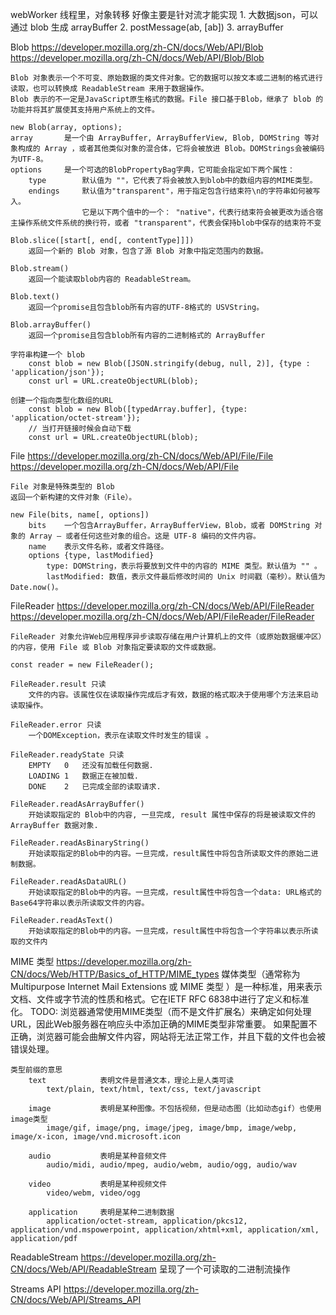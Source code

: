 
webWorker 线程里，对象转移
    好像主要是针对流才能实现
    1. 大数据json，可以通过 blob 生成 arrayBuffer
    2. postMessage(ab, [ab])
    3. arrayBuffer



Blob
    https://developer.mozilla.org/zh-CN/docs/Web/API/Blob
    https://developer.mozilla.org/zh-CN/docs/Web/API/Blob/Blob

    Blob 对象表示一个不可变、原始数据的类文件对象。它的数据可以按文本或二进制的格式进行读取，也可以转换成 ReadableStream 来用于数据操作。
    Blob 表示的不一定是JavaScript原生格式的数据。File 接口基于Blob，继承了 blob 的功能并将其扩展使其支持用户系统上的文件。

    new Blob(array, options);
    array       是一个由 ArrayBuffer, ArrayBufferView, Blob, DOMString 等对象构成的 Array ，或者其他类似对象的混合体，它将会被放进 Blob。DOMStrings会被编码为UTF-8。
    options     是一个可选的BlobPropertyBag字典，它可能会指定如下两个属性：
        type        默认值为 ""，它代表了将会被放入到blob中的数组内容的MIME类型。
        endings     默认值为"transparent"，用于指定包含行结束符\n的字符串如何被写入。
                    它是以下两个值中的一个： "native"，代表行结束符会被更改为适合宿主操作系统文件系统的换行符，或者 "transparent"，代表会保持blob中保存的结束符不变

    Blob.slice([start[, end[, contentType]]])
        返回一个新的 Blob 对象，包含了源 Blob 对象中指定范围内的数据。

    Blob.stream()
        返回一个能读取blob内容的 ReadableStream。

    Blob.text()
        返回一个promise且包含blob所有内容的UTF-8格式的 USVString。

    Blob.arrayBuffer()
        返回一个promise且包含blob所有内容的二进制格式的 ArrayBuffer

    字符串构建一个 blob
        const blob = new Blob([JSON.stringify(debug, null, 2)], {type : 'application/json'});
        const url = URL.createObjectURL(blob);

    创建一个指向类型化数组的URL
        const blob = new Blob([typedArray.buffer], {type: 'application/octet-stream'});
        // 当打开链接时候会自动下载
        const url = URL.createObjectURL(blob);


File
    https://developer.mozilla.org/zh-CN/docs/Web/API/File/File
    https://developer.mozilla.org/zh-CN/docs/Web/API/File

    File 对象是特殊类型的 Blob
    返回一个新构建的文件对象（File）。

    new File(bits, name[, options])
        bits    一个包含ArrayBuffer，ArrayBufferView，Blob，或者 DOMString 对象的 Array — 或者任何这些对象的组合。这是 UTF-8 编码的文件内容。
        name    表示文件名称，或者文件路径。
        options {type, lastModified}
            type: DOMString，表示将要放到文件中的内容的 MIME 类型。默认值为 "" 。
            lastModified: 数值，表示文件最后修改时间的 Unix 时间戳（毫秒）。默认值为 Date.now()。


FileReader
    https://developer.mozilla.org/zh-CN/docs/Web/API/FileReader
    https://developer.mozilla.org/zh-CN/docs/Web/API/FileReader/FileReader

    FileReader 对象允许Web应用程序异步读取存储在用户计算机上的文件（或原始数据缓冲区）的内容，使用 File 或 Blob 对象指定要读取的文件或数据。

    const reader = new FileReader();

    FileReader.result 只读
        文件的内容。该属性仅在读取操作完成后才有效，数据的格式取决于使用哪个方法来启动读取操作。

    FileReader.error 只读
        一个DOMException，表示在读取文件时发生的错误 。

    FileReader.readyState 只读
        EMPTY	0	还没有加载任何数据.
        LOADING	1	数据正在被加载.
        DONE	2	已完成全部的读取请求.

    FileReader.readAsArrayBuffer()
        开始读取指定的 Blob中的内容, 一旦完成, result 属性中保存的将是被读取文件的 ArrayBuffer 数据对象.

    FileReader.readAsBinaryString()
        开始读取指定的Blob中的内容。一旦完成，result属性中将包含所读取文件的原始二进制数据。

    FileReader.readAsDataURL()
        开始读取指定的Blob中的内容。一旦完成，result属性中将包含一个data: URL格式的Base64字符串以表示所读取文件的内容。

    FileReader.readAsText()
        开始读取指定的Blob中的内容。一旦完成，result属性中将包含一个字符串以表示所读取的文件内


MIME 类型 https://developer.mozilla.org/zh-CN/docs/Web/HTTP/Basics_of_HTTP/MIME_types
    媒体类型（通常称为 Multipurpose Internet Mail Extensions 或 MIME 类型 ）是一种标准，用来表示文档、文件或字节流的性质和格式。它在IETF RFC 6838中进行了定义和标准化。
    TODO:
        浏览器通常使用MIME类型（而不是文件扩展名）来确定如何处理URL，因此Web服务器在响应头中添加正确的MIME类型非常重要。
        如果配置不正确，浏览器可能会曲解文件内容，网站将无法正常工作，并且下载的文件也会被错误处理。

    类型前缀的意思
        text	        表明文件是普通文本，理论上是人类可读
            text/plain, text/html, text/css, text/javascript

        image	        表明是某种图像。不包括视频，但是动态图（比如动态gif）也使用image类型
            image/gif, image/png, image/jpeg, image/bmp, image/webp, image/x-icon, image/vnd.microsoft.icon

        audio	        表明是某种音频文件
            audio/midi, audio/mpeg, audio/webm, audio/ogg, audio/wav

        video	        表明是某种视频文件
            video/webm, video/ogg

        application	    表明是某种二进制数据
            application/octet-stream, application/pkcs12, application/vnd.mspowerpoint, application/xhtml+xml, application/xml,  application/pdf

ReadableStream https://developer.mozilla.org/zh-CN/docs/Web/API/ReadableStream
    呈现了一个可读取的二进制流操作

Streams API https://developer.mozilla.org/zh-CN/docs/Web/API/Streams_API
